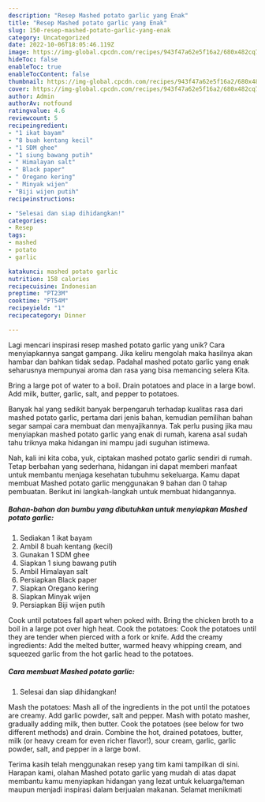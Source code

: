 ```yaml
---
description: "Resep Mashed potato garlic yang Enak"
title: "Resep Mashed potato garlic yang Enak"
slug: 150-resep-mashed-potato-garlic-yang-enak
category: Uncategorized
date: 2022-10-06T18:05:46.119Z
image: https://img-global.cpcdn.com/recipes/943f47a62e5f16a2/680x482cq70/mashed-potato-garlic-foto-resep-utama.jpg
hideToc: false
enableToc: true
enableTocContent: false
thumbnail: https://img-global.cpcdn.com/recipes/943f47a62e5f16a2/680x482cq70/mashed-potato-garlic-foto-resep-utama.jpg
cover: https://img-global.cpcdn.com/recipes/943f47a62e5f16a2/680x482cq70/mashed-potato-garlic-foto-resep-utama.jpg
author: Admin
authorAv: notfound
ratingvalue: 4.6
reviewcount: 5
recipeingredient:
- "1 ikat bayam"
- "8 buah kentang kecil"
- "1 SDM ghee"
- "1 siung bawang putih"
- " Himalayan salt"
- " Black paper"
- " Oregano kering"
- " Minyak wijen"
- "Biji wijen putih"
recipeinstructions:

- "Selesai dan siap dihidangkan!"
categories:
- Resep
tags:
- mashed
- potato
- garlic

katakunci: mashed potato garlic 
nutrition: 158 calories
recipecuisine: Indonesian
preptime: "PT23M"
cooktime: "PT54M"
recipeyield: "1"
recipecategory: Dinner

---
```





Lagi mencari inspirasi resep mashed potato garlic yang unik? Cara menyiapkannya sangat gampang. Jika keliru mengolah maka hasilnya akan hambar dan bahkan tidak sedap. Padahal mashed potato garlic yang enak seharusnya mempunyai aroma dan rasa yang bisa memancing selera Kita.





Bring a large pot of water to a boil. Drain potatoes and place in a large bowl. Add milk, butter, garlic, salt, and pepper to potatoes.

Banyak hal yang sedikit banyak berpengaruh terhadap kualitas rasa dari mashed potato garlic, pertama dari jenis bahan, kemudian pemilihan bahan segar sampai cara membuat dan menyajikannya. Tak perlu pusing jika mau menyiapkan mashed potato garlic yang enak di rumah, karena asal sudah tahu triknya maka hidangan ini mampu jadi suguhan istimewa.






Nah, kali ini kita coba, yuk, ciptakan mashed potato garlic sendiri di rumah. Tetap berbahan yang sederhana, hidangan ini dapat memberi manfaat untuk membantu menjaga kesehatan tubuhmu sekeluarga. Kamu dapat membuat Mashed potato garlic menggunakan 9 bahan dan 0 tahap pembuatan. Berikut ini langkah-langkah untuk membuat hidangannya.

<!--inarticleads1-->

##### Bahan-bahan dan bumbu yang dibutuhkan untuk menyiapkan Mashed potato garlic:

1. Sediakan 1 ikat bayam
1. Ambil 8 buah kentang (kecil)
1. Gunakan 1 SDM ghee
1. Siapkan 1 siung bawang putih
1. Ambil  Himalayan salt
1. Persiapkan  Black paper
1. Siapkan  Oregano kering
1. Siapkan  Minyak wijen
1. Persiapkan Biji wijen putih


Cook until potatoes fall apart when poked with. Bring the chicken broth to a boil in a large pot over high heat. Cook the potatoes: Cook the potatoes until they are tender when pierced with a fork or knife. Add the creamy ingredients: Add the melted butter, warmed heavy whipping cream, and squeezed garlic from the hot garlic head to the potatoes. 

<!--inarticleads2-->

##### Cara membuat Mashed potato garlic:


1. Selesai dan siap dihidangkan!

Mash the potatoes: Mash all of the ingredients in the pot until the potatoes are creamy. Add garlic powder, salt and pepper. Mash with potato masher, gradually adding milk, then butter. Cook the potatoes (see below for two different methods) and drain. Combine the hot, drained potatoes, butter, milk (or heavy cream for even richer flavor!), sour cream, garlic, garlic powder, salt, and pepper in a large bowl. 

Terima kasih telah menggunakan resep yang tim kami tampilkan di sini. Harapan kami, olahan Mashed potato garlic yang mudah di atas dapat membantu kamu menyiapkan hidangan yang lezat untuk keluarga/teman maupun menjadi inspirasi dalam berjualan makanan. Selamat menikmati
